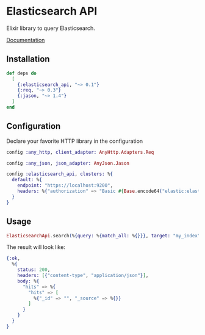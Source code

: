 # Elasticsearch API

Elixir library to query Elasticsearch.

[Documentation](https://hexdocs.pm/elasticsearch_api)

## Installation

```elixir
def deps do
  [
    {:elasticsearch_api, "~> 0.1"}
    {:req, "~> 0.3"}
    {:jason, "~> 1.4"}
  ]
end
```

## Configuration

Declare your favorite HTTP library in the configuration

```elixir
config :any_http, client_adapter: AnyHttp.Adapters.Req

config :any_json, json_adapter: AnyJson.Jason

config :elasticsearch_api, clusters: %{
  default: %{
    endpoint: "https://localhost:9200",
    headers: %{"authorization" => "Basic #{Base.encode64("elastic:elastic")}"}
  }
}
```

## Usage

```elixir
ElasticsearchApi.search(%{query: %{match_all: %{}}}, target: "my_index", track_total_hits: false)
```

The result will look like:

```elixir
{:ok,
  %{
    status: 200,
    headers: [{"content-type", "application/json"}],
    body: %{
      "hits" => %{
        "hits" => [
          %{"_id" => "", "_source" => %{}}
        ]
      }
    }
  }
}
```
